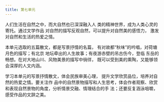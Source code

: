 ```yaml
---
title: 第七单元
---
```


人们生活在自然之中，而大自然也已深深融入人
类的精神世界，成为人类心灵的寄托。通过文学作品
对自然的描写反观自然，可以提升对自然美的感悟力，
激发对自然和生活的热爱之情。

本单元选取的五篇散文，都是写景抒情的名篇，
有对故都“秋味”的吟唱，对荷塘月色的描写；有北京
地坛牵出的人生故事；有夜游赤壁的吊古伤今，登临
东岳的畅想。在对大地山川、风物美景的描写中徜徉，
既可以受到美的熏陶，又能够领会深厚的人文内涵。

学习本单元的写景抒情散文，体会民族审美心理，
提升文学欣赏品位，培养对自然的热爱之情。要关注作
品中的自然景物描写和人生思考，体会作者观察、欣赏
和表现自然景物的角度，分析情景交融、情理结合的手
法；还要反复涵泳咀嚼，感受作品的文辞之美。
